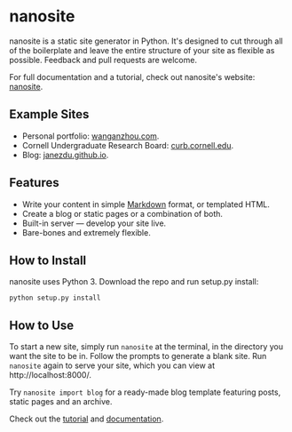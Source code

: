 # nanosite
nanosite is a static site generator in Python. It's designed to cut through all of the boilerplate and leave the entire structure of your site as flexible as possible. Feedback and pull requests are welcome.

For full documentation and a tutorial, check out nanosite's website: [nanosite](http://wanganzhou.com/nanosite).

## Example Sites
- Personal portfolio: [wanganzhou.com](http://wanganzhou.com/).
- Cornell Undergraduate Research Board: [curb.cornell.edu](http://curb.cornell.edu/).
- Blog: [janezdu.github.io](http://janezdu.github.io).

## Features
* Write your content in simple [Markdown](http://daringfireball.net/projects/markdown/) format, or templated HTML.
* Create a blog or static pages or a combination of both.
* Built-in server &mdash; develop your site live.
* Bare-bones and extremely flexible.

## How to Install
nanosite uses Python 3. Download the repo and run setup.py install:

    python setup.py install

## How to Use
To start a new site, simply run `nanosite` at the terminal, in the directory you want the site to be in. Follow the prompts to generate a blank site. Run `nanosite` again to serve your site, which you can view at http://localhost:8000/.

Try `nanosite import blog` for a ready-made blog template featuring posts, static pages and an archive.

Check out the [tutorial](http://wanganzhou.com/nanosite/tutorial.html) and [documentation](http://wanganzhou.com/nanosite/doc).
